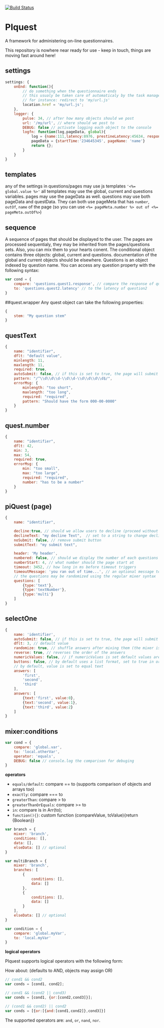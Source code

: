 [![Build Status](https://travis-ci.org/ProjectImplicit/PIquest.svg?branch=master)](https://travis-ci.org/ProjectImplicit/PIquest)

# PIquest

A framework for administering on-line questionnaires.

This repository is nowhere near ready for use - keep in touch, things are moving fast around here!

## settings
```js
settings: {
	onEnd: function(){
		// do something when the questionnaire ends
		// this usualy be taken care of automaticaly by the task manager...
		// for instance: redirect to 'my/url.js'
		location.href = 'my/url.js';
	},
	logger: {
		pulse: 34, // after how many objects should we post
		url: '/my/url', // where should we post to
		DEBUG: false // activate logging each object to the console
		logfn: function(log,pageData, global){
			log = {name:111,latency:8976, prestineLatency:45634, response:'response', data: {/* data */}};
			pageData = {startTime:'234645345', pageName: 'name'}
			return {};
		}
	}
}
```

## templates
any of the settings in questions/pages may use js templates `'<%= global.value %>'`
all templates may use the global, current and questions variables.
pages may use the pageData as well.
questions may use both pageData and questData.
They can both use pageMeta that has `number`, `outOf`, `name` of the page (so you can use `<%= pageMeta.number %> out of <%= pageMeta.outOf%>`)
## sequence
A sequence of pages that should be displayed to the user.
The pages are processed sequentialy, they may be inherited from the pages/questions sets.
Also, you can mix them to your hearts conent.
The conditional object contains three objects: global, current and questions. documentation of the global and current objects should be elsewhere.
Questions is an object indexed by question name. You can access any question property with the following syntax:

```js
var cond = {
	compare: 'questions.quest1.response', // compare the response of quest1
	to: 'questions.quest2.latency' // to the latency of question2
}
```

##quest.wrapper
Any quest object can take the following properties:

```js
{
	stem: "My question stem"
}
```

## questText
```js
{
	name: "identifier",
	dflt: "default value",
	minlength: 11,
	maxlength: 11,
	required: true,
	autoSubmit: false, // if this is set to true, the page will submit on "Enter"
	pattern: "/^\\d\\d\\d-\\d\\d-\\d\\d\\d\\d$/",
	errorMsg: {
		minlength: "too short",
		maxlength: "too long",
		required: "required",
		pattern: "Should have the form 000-00-0000"
	}
}
```

## quest.number
```js
{
	name: "identifier",
	dflt: 42,
	min: 3,
	max: 54,
	required: true,
	errorMsg: {
		min: "too small",
		max: "too large",
		required: "required",
		number: "has to be a number"
	}
}
```

## piQuest (page)
```js
{
	name: "identifier",

	decline:true, // should we allow users to decline (proceed without validation, mark responses as `declined`)
	declineText: "my decline Text",  // set to a string to change decline text
	noSubmit: false, // remove submit button
	submitText: "my submit text",

	header: 'My header',
	numbered: false, // should we display the number of each questions
	numberStart: 4, // what number should the page start at
	timeout: 3452, // how long in ms before timeout triggers
	timeoutMessage: 'you ran out of time...', // an optional message to be displayed upon timeout
	// the questions may be randomized using the regular mixer syntax
	questions: [
		{type:'text'},
		{type:'textNumber'},
		{type:'multi'}
	]
}
```

## selectOne
```js
{
	name: 'identifier',
	autoSubmit: false, // if this is set to true, the page will submit on second click on button
	dflt: 3, // default value
	randomize: true, // shuffle answers after mixing them (the mixer is activated in any case...)
	reverse: true, // reverses the order of the answers
	numericValues: false, // if numericValues is set default values are set numericaly by the order of the answers, they are set *after* the mixer is activated
	buttons: false, // by default uses a list format, set to true in order to use vertical buttons (likert style, currently does not support extremely narrow screens)
	// by default, value is set to equal text
	answers: [
		'first',
		'second',
		'third'
	],
	answers: [
		{text:'first', value:0},
		{text:'second', value:1},
		{text:'third', value:2}
	]
}
```

## mixer:conditions
```js
var cond = {
	compare: 'global.var',
	to: 'local.otherVar',
	operator: 'equals',
	DEBUG: false // console.log the comparison for debuging
}
```

**operators**

* `equals/default`: compare == to (supports comparison of objects and arrays too)
* `exactly`: compare === to
* `greaterThan`: compare > to
* `greaterThanOrEquals`: compare >= to
* `in`: compare is in Arr(to);
* `function(){}`: custom function (compareValue, toValue){return {Boolean}}

```js
var branch = {
    mixer: 'branch',
    conditions: [],
    data: [],
    elseData: [] // optional
}

var multiBranch = {
    mixer: 'branch',
    branches: [
        {
            conditions: [],
            data: []
        },
        {
            conditions: [],
            data: []
        }
    ],
    elseData: [] // optional
}

var condition = {
    compare: 'global.myVar',
    to: 'local.myVar'
}
```

**logical operators**

PIquest supports logical operators with the following form:

How about: (defaults to AND, objects may assign OR)
```js
// cond1 && cond2
var conds = [cond1, cond2];

// cond1 && (cond2 || cond3)
var conds = [cond1, {or:[cond2,cond3]}];

// (cond1 && cond2) || cond2
var conds = [{or:[{and:[cond1,cond2]},cond3]}]
```

The supported operators are: `and`, `or`, `nand`, `nor`.